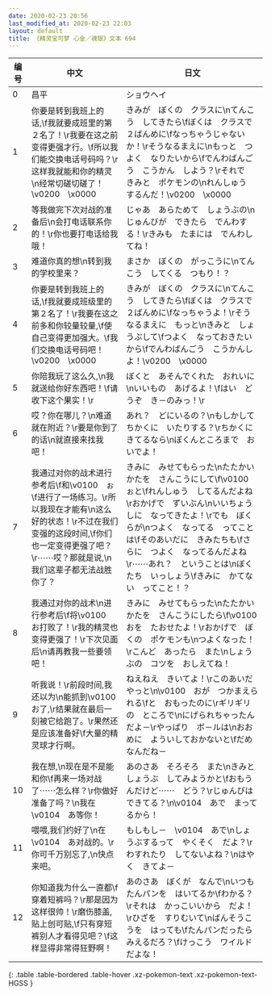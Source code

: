 ```yaml
---
date: 2020-02-23 20:56
last_modified_at: 2020-02-23 22:03
layout: default
title: 《精灵宝可梦 心金／魂银》文本 694
---
```

| 编号 | 中文 | 日文 |
| ---- | ---- | ---- |
| 0 | 昌平 | ショウヘイ |
| 1 | 你要是转到我班上的话,\f我就要成班里的第２名了！\r我要在这之前变得更强才行。\f所以我们能交换电话号码吗？\r这样我就能和你的精灵\n经常切磋切磋了！\v0200　\x0000 | きみが　ぼくの　クラスに\nてんこう　してきたら\fぼくは　クラスで　２ばんめに\fなっちゃうじゃないか！\rそうなるまえに\nもっと　つよく　なりたいから\fでんわばんごう　こうかん　しよう？\rそれで　きみと　ポケモンの\nれんしゅう　するんだ！\v0200　\x0000 |
| 2 | 等我做完下次对战的准备后\n会打电话联系你的！\r你也要打电话给我哦！ | じゃあ　あらためて　しょうぶの\nじゅんびが　できたら　でんわする！\rきみも　たまには　でんわしてね！ |
| 3 | 难道你真的想\n转到我的学校里来？ | まさか　ぼくの　がっこうに\nてんこう　してくる　つもり！？ |
| 4 | 你要是转到我班上的话,\f我就要成班级里的第２名了！\r我要在这之前多和你较量较量,\f使自己变得更加强大。\f我们交换电话号码吧！\v0200　\x0000 | きみが　ぼくの　クラスに\nてんこう　してきたら\fぼくは　クラスで　２ばんめに\fなっちゃうよ！\rそうなるまえに　もっと\nきみと　しょうぶして\fつよく　なっておきたいから\fでんわばんごう　こうかんしよ！\v0200　\x0000 |
| 5 | 你陪我玩了这么久,\n我就送给你好东西吧！\f请收下这个果实！\r | ぼくと　あそんでくれた　おれいに\nいいもの　あげるよ！\fはい　どうぞ　き－のみっ！\r |
| 6 | 哎？你在哪儿？\n难道就在附近？\r要是你到了的话\n就直接来找我吧！ | あれ？　どにいるの？\nもしかして　ちかくに　いたりする？\rちかくに　きてるなら\nぼくんところまで　おいでよ！ |
| 7 | 我通过对你的战术进行参考后\f和\v0100　ぉ\f进行了一场练习。\r所以我现在才能有\n这么好的状态！\r不过在我们变强的这段时间,\f你们也一定变得更强了吧？\r⋯⋯哎？那就是说,\n我们这辈子都无法战胜你了？ | きみに　みせてもらった\nたたかいかたを　さんこうにして\f\v0100　ぉと\fれんしゅう　してるんだよね\rおかげで　ずいぶん\nいいちょうしに　なってきたよ！\rでも　ぼくらが\nつよく　なってる　ってことは\fそのあいだに　きみたちも\fさらに　つよく　なってるんだよね\r⋯⋯あれ？　ということは\nぼくたち　いっしょう\fきみに　かてない　ってこと！？ |
| 8 | 我通过对你的战术\n进行参考后\f将\v0100　お打败了！\r我的精灵也变得更强了！\r下次见面后\n请再教我一些要领吧！ | きみに　みせてもらった\nたたかいかたを　さんこうにしたら\f\v0100　おを　たおせたよ！\rおかげで　ぼくの　ポケモンも\nつよくなった！\rこんど　あったら　また\nしょうぶの　コツを　おしえてね！ |
| 9 | 听我说！\r前段时间,我还以为\n能抓到\v0100　お了,\r结果就在最后一刻被它给跑了。\r果然还是应该准备好\f大量的精灵球才行啊。 | ねえねえ　きいてよ！\rこのあいだ　やっと\n\v0100　おが　つかまえられる\fと　おもったのに\rギリギリの　ところで\nにげられちゃったんだよ－\rやっぱり　ボ－ルは\nおおめに　よういしておかないと\fだめなんだね－ |
| 10 | 我在想,\n现在是不是能和你\f再来一场对战了⋯⋯怎么样？\r你做好准备了吗？\n我在\v0104　あ等你！ | あのさあ　そろそろ　また\nきみと　しょうぶ　してみようかと\fおもうんだけど⋯⋯　どう？\rじゅんびは　できてる？\n\v0104　あで　まってるから！ |
| 11 | 喂喂,我们约好了\n在\v0104　あ对战的。\r你可千万别忘了,\n快点来吧。 | もしもし－　\v0104　あで\nしょうぶするって　やくそく　だよ？\rわすれたり　してないよね？\nはやく　きてよ－ |
| 12 | 你知道我为什么一直都\f穿着短裤吗？\r那是因为这样很帅！\r磨伤膝盖,贴上创可贴,\f只有穿短裤别人才看得见吧？\f这样显得非常得狂野啊！ | あのさあ　ぼくが　なんで\nいつも　たんパンを　はいてるか\fわかる？\rそれは　かっこいいから　だよ！\rひざを　すりむいて\nばんそうこうを　はっても\fたんパンだったら　みえるだろ？\fけっこう　ワイルド　だよな！ |
{: .table .table-bordered .table-hover .xz-pokemon-text .xz-pokemon-text-HGSS }